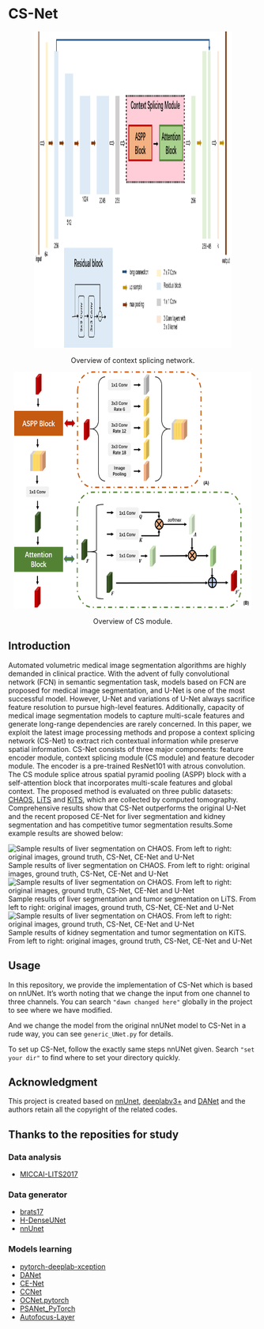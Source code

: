 # CS-Net
<div align="center">
<img src="/image/csnet.png" height="640" width="400" >
<p>Overview of context splicing network.</p>
</div>

<div align="center">
<img src="/image/cs-block.png" height="480" width="480" >
<p>Overview of CS module.</p>
</div>

## Introduction
Automated volumetric medical image segmentation algorithms are highly demanded in 
clinical practice. With the advent of fully convolutional network (FCN) in semantic 
segmentation task, models based on FCN are proposed for medical image segmentation, 
and U-Net is one of the most successful model. However, U-Net and variations of U-Net 
always sacrifice feature resolution to pursue high-level features. Additionally, 
capacity of medical image segmentation models to capture multi-scale features and 
generate long-range dependencies are rarely concerned. In this paper, we exploit the 
latest image processing methods and propose a context splicing network (CS-Net) to 
extract rich contextual information while preserve spatial information. CS-Net 
consists of three major components: feature encoder module, context splicing 
module (CS module) and feature decoder module. The encoder is a pre-trained 
ResNet101 with atrous convolution. The CS module splice atrous spatial pyramid 
pooling (ASPP) block with a self-attention block that incorporates multi-scale 
features and global context. The proposed method is evaluated on three public 
datasets: [CHAOS](https://chaos.grand-challenge.org/Combined_Healthy_Abdominal_Organ_Segmentation/), [LiTS](https://competitions.codalab.org/competitions/17094) and [KiTS](https://kits19.grand-challenge.org), which are collected by computed tomography. 
Comprehensive results show that CS-Net outperforms the original U-Net and the 
recent proposed CE-Net for liver segmentation and kidney segmentation and has 
competitive tumor segmentation results.Some example results are showed below:

![Sample results of liver segmentation on CHAOS. 
From left to right: original images, ground truth, 
CS-Net, CE-Net and U-Net](/image/chaos-exam.png?raw=true)
Sample results of liver segmentation on CHAOS. 
From left to right: original images, ground truth, 
CS-Net, CE-Net and U-Net
![Sample results of liver segmentation on CHAOS. 
From left to right: original images, ground truth, 
CS-Net, CE-Net and U-Net](/image/lits-exam.png?raw=true)
Sample results of liver segmentation and tumor segmentation on LiTS. From left to right: original images, ground truth, CS-Net, CE-Net and U-Net
![Sample results of liver segmentation on CHAOS. 
From left to right: original images, ground truth, 
CS-Net, CE-Net and U-Net](/image/kits-exam.png?raw=true)
Sample results of kidney segmentation and tumor segmentation on KiTS. From left to right: original images, ground truth, CS-Net, CE-Net and U-Net
## Usage

In this repository, we provide the implementation of CS-Net which is based on nnUNet. It’s worth noting that we change the input from one channel to three channels. 
You can search `"dawn changed here"` globally in the project to see where we have modified.

And we change the model from the original nnUNet model to CS-Net in a rude way, you can see `generic_UNet.py` for details.

To set up CS-Net, follow the exactly same steps nnUNet given. Search `"set your dir"` to find where to set your directory quickly.

## Acknowledgment
This project is created based on [nnUnet](https://github.com/MIC-DKFZ/nnUNet), 
[deeplabv3+](https://github.com/jfzhang95/pytorch-deeplab-xception) 
and [DANet](https://github.com/junfu1115/DANet) and the authors retain all the copyright 
of the related codes. 

## Thanks to the reposities for study

### Data analysis

* [MICCAI-LITS2017](https://github.com/assassint2017/MICCAI-LITS2017)

### Data generator 
* [brats17](https://github.com/taigw/brats17)
* [H-DenseUNet](https://github.com/xmengli999/H-DenseUNet)
* [nnUnet](https://github.com/MIC-DKFZ/nnUNet)

### Models learning
* [pytorch-deeplab-xception](https://github.com/jfzhang95/pytorch-deeplab-xception)
* [DANet](https://github.com/junfu1115/DANet)
* [CE-Net](https://github.com/Guzaiwang/CE-Net)
* [CCNet](https://github.com/speedinghzl/CCNet)
* [OCNet.pytorch](https://github.com/PkuRainBow/OCNet.pytorch)
* [PSANet_PyTorch](https://github.com/cfzd/PSANet_PyTorch)
* [Autofocus-Layer](https://github.com/yaq007/Autofocus-Layer)
